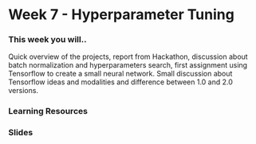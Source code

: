 # Week 7 - Hyperparameter Tuning

### This week you will..

Quick overview of the projects, report from Hackathon, discussion about batch normalization and hyperparameters search, first assignment using Tensorflow to create a small neural network. Small discussion about Tensorflow ideas and modalities and difference between 1.0 and 2.0 versions.

### Learning Resources

### Slides

